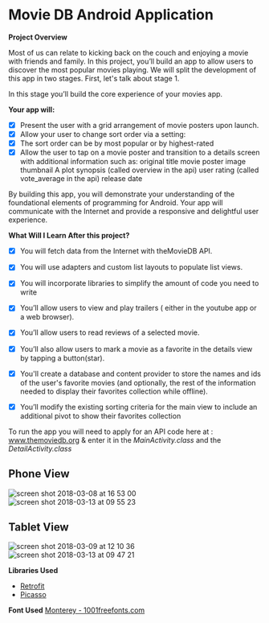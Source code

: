# Movie DB Android Application

**Project Overview**

Most of us can relate to kicking back on the couch and enjoying a movie with friends and family. In this project, you’ll build an app to allow users to discover the most popular movies playing. We will split the development of this app in two stages. First, let's talk about stage 1.

In this stage you’ll build the core experience of your movies app.

**Your app will:**

- [x] Present the user with a grid arrangement of movie posters upon launch.
- [x] Allow your user to change sort order via a setting:
- [x] The sort order can be by most popular or by highest-rated
- [x] Allow the user to tap on a movie poster and transition to a details screen with additional information such as:
      original title
      movie poster image thumbnail
      A plot synopsis (called overview in the api)
      user rating (called vote_average in the api)
      release date
    
By building this app, you will demonstrate your understanding of the foundational elements of programming for Android. Your app will communicate with the Internet and provide a responsive and delightful user experience.

**What Will I Learn After this project?**

- [x] You will fetch data from the Internet with theMovieDB API.
- [x] You will use adapters and custom list layouts to populate list views.
- [x] You will incorporate libraries to simplify the amount of code you need to write
- [x] You’ll allow users to view and play trailers ( either in the youtube app or a web browser).
- [x] You’ll allow users to read reviews of a selected movie.
- [x] You’ll also allow users to mark a movie as a favorite in the details view by tapping a button(star).
- [x] You'll create a database and content provider to store the names and ids of the user's favorite movies (and optionally,                the rest of the information needed to display their favorites collection while offline).
- [x] You’ll modify the existing sorting criteria for the main view to include an additional pivot to show their favorites collection


To run the app you will need to apply for an API code here at : www.themoviedb.org & enter it in the <i> MainActivity.class </i> and the <i> DetailActivity.class </i> 


## Phone View 

![screen shot 2018-03-08 at 16 53 00](https://user-images.githubusercontent.com/33655422/37164098-58a1595e-22f1-11e8-8551-a9fb18909d37.png)
![screen shot 2018-03-13 at 09 55 23](https://user-images.githubusercontent.com/33655422/37334760-ae8ba8fe-26a4-11e8-9d5e-2c488a63d781.png)


## Tablet View 

![screen shot 2018-03-09 at 12 10 36](https://user-images.githubusercontent.com/33655422/37207015-efc6c1ec-2392-11e8-8d3d-2dec4ef65ca9.png)
![screen shot 2018-03-13 at 09 47 21](https://user-images.githubusercontent.com/33655422/37334354-928b138e-26a3-11e8-962a-d6921281e268.png)


**Libraries Used**

* [Retrofit](http://square.github.io/retrofit/) 
* [Picasso](https://github.com/square/picasso) 


**Font Used**
[Monterey - 1001freefonts.com](https://www.1001freefonts.com/monterey.font) 

